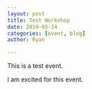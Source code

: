 ```yaml
---
layout: post
title: Test Workshop
date: 2019-05-14
categories: [event, blog]
author: Ryan

---
```


This is a test event.

I am excited for this event.
